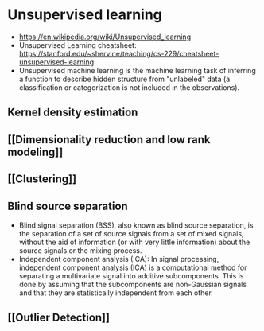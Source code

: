 # Unsupervised learning

- https://en.wikipedia.org/wiki/Unsupervised_learning
- Unsupervised Learning cheatsheet: https://stanford.edu/~shervine/teaching/cs-229/cheatsheet-unsupervised-learning
- Unsupervised machine learning is the machine learning task of inferring a function to describe hidden structure from "unlabeled" data (a classification or categorization is not included in the observations).


## Kernel density estimation

## [[Dimensionality reduction and low rank modeling]]

## [[Clustering]]

## Blind source separation
- Blind signal separation (BSS), also known as blind source separation, is the separation of a set of source signals from a set of mixed signals, without the aid of information (or with very little information) about the source signals or the mixing process.
- Independent component analysis (ICA): In signal processing, independent component analysis (ICA) is a computational method for separating a multivariate signal into additive subcomponents. This is done by assuming that the subcomponents are non-Gaussian signals and that they are statistically independent from each other.

## [[Outlier Detection]]
